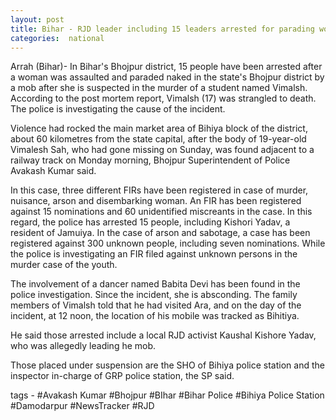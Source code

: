 ```yaml
---
layout: post
title: Bihar - RJD leader including 15 leaders arrested for parading woman naked over suspicion of killing 19-year-old man
categories:  national
---
```

Arrah (Bihar)- In Bihar's Bhojpur district, 15 people have been arrested after a woman was assaulted and paraded naked in the state's Bhojpur district by a mob after she is suspected in  the murder of a student named Vimalsh. According to the post mortem report, Vimalsh (17) was strangled to death. The police is investigating the cause of the incident.  


Violence had rocked the main market area of Bihiya block of the district, about 60 kilometres from the state capital, after the body of 19-year-old Vimalesh Sah, who had gone missing on Sunday, was found adjacent to a railway track on Monday morning, Bhojpur Superintendent of Police Avakash Kumar said.



In this case, three different FIRs have been registered in case of murder, nuisance, arson and disembarking woman. An FIR has been registered against 15 nominations and 60 unidentified miscreants in the case. In this regard, the police has arrested 15 people, including Kishori Yadav, a resident of Jamuiya. In the case of arson and sabotage, a case has been registered against 300 unknown people, including seven nominations. While the police is investigating an FIR filed against unknown persons in the murder case of the youth.

 The involvement of a dancer named Babita Devi has been found in the police investigation. Since the incident, she is absconding. The family members of Vimalsh told that he had visited Ara, and on the day of the incident, at 12 noon, the location of his mobile was tracked as Bihitiya.
 
 
 He said those arrested include a local RJD activist Kaushal Kishore Yadav, who was allegedly leading he mob.

Those placed under suspension are the SHO of Bihiya police station and the inspector in-charge of GRP police station, the SP said.


 
tags -  #Avakash Kumar #Bhojpur #BIhar #Bihar Police #Bihiya Police Station #Damodarpur #NewsTracker #RJD

